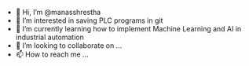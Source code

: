 - 👋 Hi, I’m @manasshrestha
- 👀 I’m interested in saving PLC programs in git
- 🌱 I’m currently learning how to implement Machine Learning and AI in industrial automation
- 💞️ I’m looking to collaborate on ...
- 📫 How to reach me ...

<!---
manasshrestha/manasshrestha is a ✨ special ✨ repository because its `README.md` (this file) appears on your GitHub profile.
You can click the Preview link to take a look at your changes.
--->
